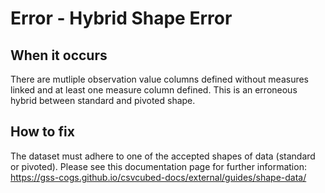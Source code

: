 # Error - Hybrid Shape Error

## When it occurs

There are mutliple observation value columns defined without measures linked and at least one measure column defined. This is an erroneous hybrid between standard and pivoted shape. 

## How to fix

The dataset must adhere to one of the accepted shapes of data (standard or pivoted).
Please see this documentation page for further information: https://gss-cogs.github.io/csvcubed-docs/external/guides/shape-data/

<!-- TODO: Link to somewhere which helps the user define measures. -->
